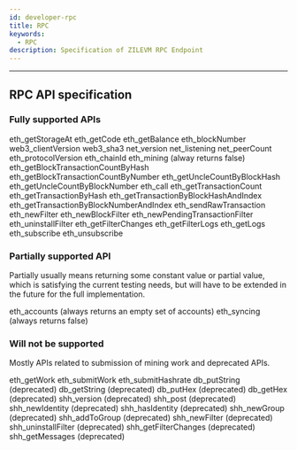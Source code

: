 ```yaml
---
id: developer-rpc
title: RPC
keywords:
  - RPC
description: Specification of ZILEVM RPC Endpoint
---
```


---

## RPC API specification

### Fully supported APIs

eth_getStorageAt
eth_getCode
eth_getBalance
eth_blockNumber
web3_clientVersion
web3_sha3
net_version
net_listening
net_peerCount
eth_protocolVersion
eth_chainId
eth_mining (alway returns false)
eth_getBlockTransactionCountByHash
eth_getBlockTransactionCountByNumber
eth_getUncleCountByBlockHash
eth_getUncleCountByBlockNumber
eth_call
eth_getTransactionCount
eth_getTransactionByHash
eth_getTransactionByBlockHashAndIndex
eth_getTransactionByBlockNumberAndIndex
eth_sendRawTransaction
eth_newFilter
eth_newBlockFilter
eth_newPendingTransactionFilter
eth_uninstallFilter
eth_getFilterChanges
eth_getFilterLogs
eth_getLogs
eth_subscribe
eth_unsubscribe

### Partially supported API

Partially usually means returning some constant value or partial value, which is satisfying the current testing needs, but will have to be extended in the future for the full implementation.

eth_accounts (always returns an empty set of accounts)
eth_syncing (always returns false)

### Will not be supported

Mostly APIs related to submission of mining work and deprecated APIs.

eth_getWork
eth_submitWork
eth_submitHashrate
db_putString (deprecated)
db_getString (deprecated)
db_putHex (deprecated)
db_getHex (deprecated)
shh_version (deprecated)
shh_post (deprecated)
shh_newIdentity (deprecated)
shh_hasIdentity (deprecated)
shh_newGroup (deprecated)
shh_addToGroup (deprecated)
shh_newFilter (deprecated)
shh_uninstallFilter (deprecated)
shh_getFilterChanges (deprecated)
shh_getMessages (deprecated)

